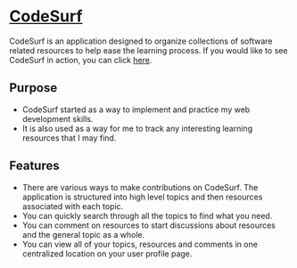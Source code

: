 # [CodeSurf](https://stormy-depths-48423.herokuapp.com/ "CodeSurf")
CodeSurf is an application designed to organize collections of software related resources to help ease the learning process. If you would like to see CodeSurf in action, you can click [here](https://stormy-depths-48423.herokuapp.com/ "CodeSurf").
## Purpose
* CodeSurf started as a way to implement and practice my web development skills.
* It is also used as a way for me to track any interesting learning resources that I may find.
## Features
* There are various ways to make contributions on CodeSurf. The application is structured into high level topics and then resources associated with each topic.
* You can quickly search through all the topics to find what you need.
* You can comment on resources to start discussions about resources and the general topic as a whole.
* You can view all of your topics, resources and comments in one centralized location on your user profile page.